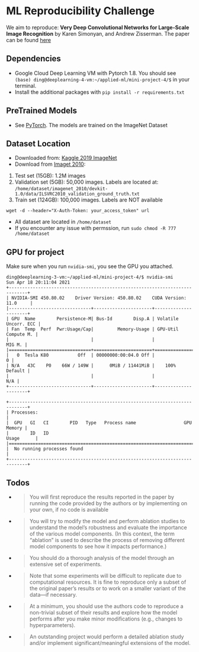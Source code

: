 # ML Reproducibility Challenge
We aim to reproduce: __Very Deep Convolutional Networks for Large-Scale Image Recognition__ by Karen Simonyan, and Andrew Zisserman. The paper can be found [here](https://arxiv.org/abs/1409.1556)

## Dependencies
* Google Cloud Deep Learning VM with Pytorch 1.8. You should see `(base) ding@deeplearning-4-vm:~/applied-ml/mini-project-4/$` in your terminal.
* Install the additional packages with `pip install -r requirements.txt`

## PreTrained Models
* See [PyTorch](https://pytorch.org/vision/stable/models.html). The models are trained on the ImageNet Dataset

## Dataset Location
* Downloaded from: [Kaggle 2019 ImageNet](https://www.kaggle.com/c/imagenet-object-localization-challenge/data)
* Download from [Imaget 2010](http://image-net.org/challenges/LSVRC/2010/2010-downloads): 
1. Test set (15GB): 1.2M images
1. Validation set (5GB): 50,000 images. Labels are located at: `/home/dataset/imagenet_2010/devkit-1.0/data/ILSVRC2010_validation_ground_truth.txt`
1. Train set (124GB): 100,000 images. Labels are NOT available
```
wget -d --header="X-Auth-Token: your_access_token" url
```
* All dataset are located in `/home/dataset`
* If you encounter any issue with permssion, run `sudo chmod -R 777 /home/dataset`

## GPU for project
Make sure when you run `nvidia-smi`, you see the GPU you attached.
```console
ding@deeplearning-3-vm:~/applied-ml/mini-project-4/$ nvidia-smi
Sun Apr 18 20:11:04 2021       
+-----------------------------------------------------------------------------+
| NVIDIA-SMI 450.80.02    Driver Version: 450.80.02    CUDA Version: 11.0     |
|-------------------------------+----------------------+----------------------+
| GPU  Name        Persistence-M| Bus-Id        Disp.A | Volatile Uncorr. ECC |
| Fan  Temp  Perf  Pwr:Usage/Cap|         Memory-Usage | GPU-Util  Compute M. |
|                               |                      |               MIG M. |
|===============================+======================+======================|
|   0  Tesla K80           Off  | 00000000:00:04.0 Off |                    0 |
| N/A   43C    P0    66W / 149W |      0MiB / 11441MiB |    100%      Default |
|                               |                      |                  N/A |
+-------------------------------+----------------------+----------------------+
                                                                               
+-----------------------------------------------------------------------------+
| Processes:                                                                  |
|  GPU   GI   CI        PID   Type   Process name                  GPU Memory |
|        ID   ID                                                   Usage      |
|=============================================================================|
|  No running processes found                                                 |
+-----------------------------------------------------------------------------+
```

## Todos
* > You will first reproduce the results reported in the paper by running the code provided by the authors or by implementing on your own, if no code is available
* > You will try to modify the model and perform ablation studies to understand the model’s robustness and evaluate the importance of the various model components. (In this context, the term “ablation” is used to describe the process of removing different model components to see how it impacts performance.)
* > You should do a thorough analysis of the model through an extensive set of experiments.
* > Note that some experiments will be difficult to replicate due to computational resources. It is fine to reproduce only a subset of the original paper’s results or to work on a smaller variant of the data—if necessary.
* > At a minimum, you should use the authors code to reproduce a non-trivial subset of their results and explore how the model performs after you make minor modifications (e.g., changes to hyperparameters).
* > An outstanding project would perform a detailed ablation study and/or implement significant/meaningful extensions of the model.